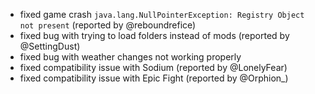 - fixed game crash `java.lang.NullPointerException: Registry Object not present` (reported by @reboundrefice)
- fixed bug with trying to load folders instead of mods (reported by @SettingDust)
- fixed bug with weather changes not working properly
- fixed compatibility issue with Sodium (reported by @LonelyFear)
- fixed compatibility issue with Epic Fight (reported by @Orphion_)